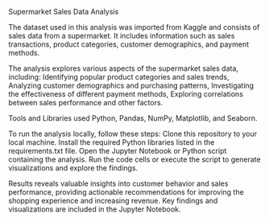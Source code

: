 Supermarket Sales Data Analysis

The dataset used in this analysis was imported from Kaggle and consists of sales data from a supermarket. It includes information such as sales transactions, product categories, customer demographics, and payment methods. 

The analysis explores various aspects of the supermarket sales data, including:
Identifying popular product categories and sales trends,
Analyzing customer demographics and purchasing patterns,
Investigating the effectiveness of different payment methods,
Exploring correlations between sales performance and other factors.

Tools and Libraries used
Python,
Pandas,
NumPy,
Matplotlib,
and Seaborn.

To run the analysis locally, follow these steps:
Clone this repository to your local machine.
Install the required Python libraries listed in the requirements.txt file.
Open the Jupyter Notebook or Python script containing the analysis.
Run the code cells or execute the script to generate visualizations and explore the findings.

Results reveals valuable insights into customer behavior and sales performance, providing actionable recommendations for improving the shopping experience and increasing revenue. Key findings and visualizations are included in the Jupyter Notebook.
